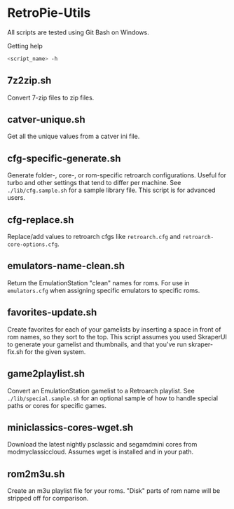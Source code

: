 # RetroPie-Utils

All scripts are tested using Git Bash on Windows.

Getting help

```sh
<script_name> -h
```

## 7z2zip.sh

Convert 7-zip files to zip files.

## catver-unique.sh

Get all the unique values from a catver ini file.

## cfg-specific-generate.sh

Generate folder-, core-, or rom-specific retroarch configurations. Useful for turbo and other settings that tend to differ per machine. See `./lib/cfg.sample.sh` for a sample library file. This script is for advanced users.

## cfg-replace.sh

Replace/add values to retroarch cfgs like `retroarch.cfg` and `retroarch-core-options.cfg`.

## emulators-name-clean.sh

Return the EmulationStation "clean" names for roms. For use in `emulators.cfg` when assigning specific emulators to specific roms.

## favorites-update.sh

Create favorites for each of your gamelists by inserting a space in front of rom names, so they sort to the top. This script assumes you used SkraperUI to generate your gamelist and thumbnails, and that you've run skraper-fix.sh for the given system.

## game2playlist.sh

Convert an EmulationStation gamelist to a Retroarch playlist. See `./lib/special.sample.sh` for an optional sample of how to handle special paths or cores for specific games.

## miniclassics-cores-wget.sh

Download the latest nightly psclassic and segamdmini cores from modmyclassiccloud. Assumes wget is installed and in your path.

## rom2m3u.sh

Create an m3u playlist file for your roms. "Disk" parts of rom name will be stripped off for comparison.
